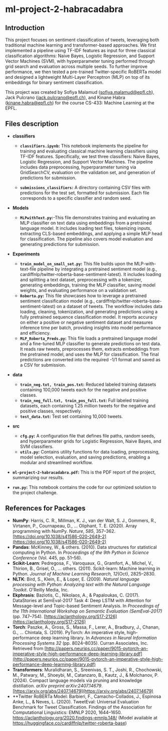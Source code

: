 # ml-project-2-habracadabra

## Introduction
This project focuses on sentiment classification of tweets, leveraging both traditional machine learning and transformer-based approaches. We first implemented a pipeline using TF-IDF features as input for three classical classification algorithms: Naive Bayes, Logistic Regression, and Support Vector Machines (SVM), with hyperparameter tuning performed through grid search and evaluation across multiple seeds. To further improve performance, we then tested a pre-trained Twitter-specific RoBERTa model and designed a lightweight Multi-Layer Perceptron (MLP) on top of its embeddings for binary sentiment classification.

This project was created by Sofiya Malamud (sofiya.malamud@epfl.ch), Jack Pulcrano (jack.pulcrano@epfl.ch), and Kinane Habra (kinane.habra@epfl.ch) for the course CS-433: Machine Learning at the EPFL.

## Files description
- **classifiers**  
    - **`classifiers.ipynb`:** This notebook implements the pipeline for training and evaluating classical machine learning classifiers using TF-IDF features. Specifically, we test three classifiers: Naive Bayes, Logistic Regression, and Support Vector Machines. The pipeline includes data preprocessing, hyperparameter tuning via GridSearchCV, evaluation on the validation set, and generation of predictions for submission.

    - **`submissions_classifiers`:** A directory containing CSV files with predictions for the test set, formatted for submission. Each file corresponds to a specific classifier and random seed.

- **Models** 
    - **`MLPwithText.py`:**-This file demonstrates training and evaluating an MLP classifier on text data using embeddings from a pretrained language model. It includes loading text files, tokenizing inputs, extracting CLS-based embeddings, and applying a simple MLP head for classification. The pipeline also covers model evaluation and generating predictions for submission.

- **Experiments** 
    - **`train_model_on_small_set.py`:** This file builds upon the MLP-with-text-file pipeline by integrating a pretrained sentiment model (e.g., cardiffnlp/twitter-roberta-base-sentiment-latest). It includes loading and splitting a text dataset, preprocessing with a tokenizer, generating embeddings, training the MLP classifier, saving model weights, and evaluating performance on a validation set.
    - **`Roberta.py`:** This file showcases how to leverage a pretrained sentiment classification model (e.g., cardiffnlp/twitter-roberta-base-sentiment-latest) on a dataset of tweets. The workflow includes data loading, cleaning, tokenization, and generating predictions using a fully pretrained sequence classification model. It reports accuracy on either a positive or negative sentiment dataset and measures inference time per batch, providing insights into model performance and efficiency.
    - **`MLP_Roberta_Preds.py`:** This file loads a pretrained language model and a fine-tuned MLP classifier to generate predictions on test data. It reads raw tweets, preprocesses them, extracts embeddings from the pretrained model, and uses the MLP for classification. The final predictions are converted into the required -1/1 format and saved as a CSV for submission.
    

- **data**
    - **`train_neg.txt, train_pos.txt`:** Reduced labeled training datasets containing 100,000 tweets each for the negative and positive classes.
    - **`train_neg_full.txt, train_pos_full.txt`:** Full labeled training datasets, each containing 1.25 million tweets for the negative and positive classes, respectively.
    - **`test_data.txt`:** Test set containing 10,000 tweets.

- **src**
    - **`cfg.py`:** A configuration file that defines file paths, random seeds, and hyperparameter grids for Logistic Regression, Naive Bayes, and SVM classifiers.
    - **`utils.py`:** Contains utility functions for data loading, preprocessing, model selection, evaluation, and saving predictions, enabling a modular and streamlined workflow.


- **`ml-project-2-habracadabra.pdf`:** This is the PDF report of the project, summarizing our results.

- **`run.py`:** This notebook contains the code for our optimized solution to the project challenge. 


## References for Packages  

- **NumPy**: Harris, C. R., Millman, K. J., van der Walt, S. J., Gommers, R., Virtanen, P., Cournapeau, D., ... Oliphant, T. E. (2020). Array programming with NumPy. *Nature*, *585*, 357–362. [https://doi.org/10.1038/s41586-020-2649-2](https://doi.org/10.1038/s41586-020-2649-2)  
- **Pandas**: McKinney, W., & others. (2010). Data structures for statistical computing in Python. In *Proceedings of the 9th Python in Science Conference* (Vol. 445, pp. 51–56).  
- **Scikit-Learn**: Pedregosa, F., Varoquaux, G., Gramfort, A., Michel, V., Thirion, B., Grisel, O., ... others. (2011). Scikit-learn: Machine learning in Python. *Journal of Machine Learning Research, 12*(Oct), 2825–2830.  
- **NLTK**: Bird, S., Klein, E., & Loper, E. (2009). *Natural language processing with Python: Analyzing text with the Natural Language Toolkit*. O'Reilly Media, Inc.  
- **Ekphrasis**: Baziotis, C., Nikolaos, A., & Papaloukas, C. (2017). DataStories at SemEval-2017 Task 4: Deep LSTM with Attention for Message-level and Topic-based Sentiment Analysis. In *Proceedings of the 11th International Workshop on Semantic Evaluation (SemEval-2017)* (pp. 747–754). [https://aclanthology.org/S17-2126](https://aclanthology.org/S17-2126)  
- **Torch**: Paszke, A., Gross, S., Massa, F., Lerer, A., Bradbury, J., Chanan, G., ... Chintala, S. (2019). PyTorch: An imperative style, high-performance deep learning library. In *Advances in Neural Information Processing Systems 32* (pp. 8024–8035). Curran Associates, Inc. Retrieved from [http://papers.neurips.cc/paper/9015-pytorch-an-imperative-style-high-performance-deep-learning-library.pdf](http://papers.neurips.cc/paper/9015-pytorch-an-imperative-style-high-performance-deep-learning-library.pdf)  
- **Transformers**: Muralidharan, S., Sreenivas, S. T., Joshi, R., Chochowski, M., Patwary, M., Shoeybi, M., Catanzaro, B., Kautz, J., & Molchanov, P. (2024). Compact language models via pruning and knowledge distillation. *arXiv preprint arXiv:2407.14679*. [https://arxiv.org/abs/2407.14679](https://arxiv.org/abs/2407.14679)
- **Twitter RoBERTa Model: Barbieri, F., Camacho-Collados, J., Espinosa Anke, L., & Neves, L. (2020). TweetEval: Universal Evaluation Benchmark for Tweet Classification. Findings of the Association for Computational Linguistics: EMNLP 2020, 1644–1650. https://aclanthology.org/2020.findings-emnlp.148/ (Model available at https://huggingface.co/cardiffnlp/twitter-roberta-base)



